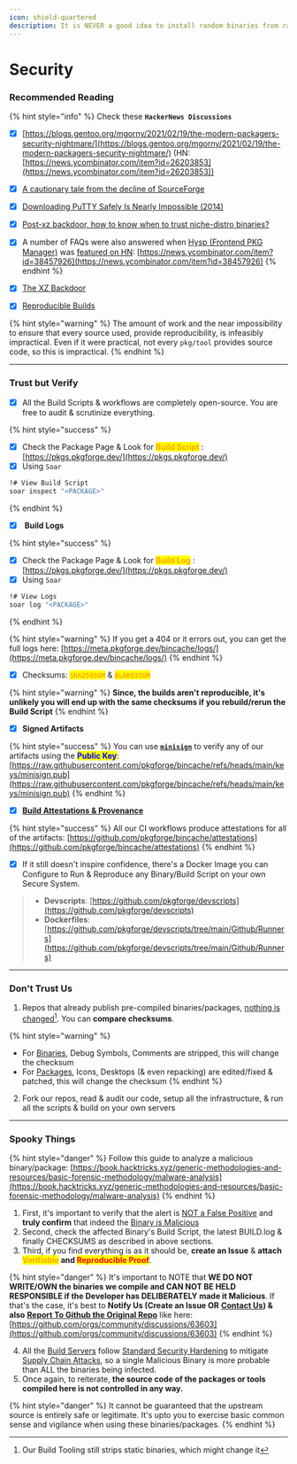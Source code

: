 ```yaml
---
icon: shield-quartered
description: It is NEVER a good idea to install random binaries from random sources.
---
```


# Security

### Recommended Reading

{% hint style="info" %}
Check these **`HackerNews Discussions`**

* [x] [https://blogs.gentoo.org/mgorny/2021/02/19/the-modern-packagers-security-nightmare/](https://blogs.gentoo.org/mgorny/2021/02/19/the-modern-packagers-security-nightmare/) (HN: [https://news.ycombinator.com/item?id=26203853](https://news.ycombinator.com/item?id=26203853))
* [x] [A cautionary tale from the decline of SourceForge](https://news.ycombinator.com/item?id=31110206)
* [x] [Downloading PuTTY Safely Is Nearly Impossible (2014)](https://news.ycombinator.com/item?id=9577861)
* [x] [Post-xz backdoor, how to know when to trust niche-distro binaries?](https://www.reddit.com/r/DistroHopping/comments/1bu5mri/postxz_backdoor_how_to_know_when_to_trust/)
* [x] A number of FAQs were also answered when [Hysp (Frontend PKG Manager)](https://github.com/pwnwriter/hysp) was [featured on HN](https://news.ycombinator.com/item?id=38457926): [https://news.ycombinator.com/item?id=38457926](https://news.ycombinator.com/item?id=38457926)
{% endhint %}

* [x] [The XZ Backdoor](https://gist.github.com/thesamesam/223949d5a074ebc3dce9ee78baad9e27)
* [x] [Reproducible Builds](https://reproducible-builds.org/docs/definition/)

{% hint style="warning" %}
The amount of work and the near impossibility to ensure that every source used, provide reproducibility, is infeasibly impractical. Even if it were practical, not every `pkg/tool` provides source code, so this is impractical.
{% endhint %}

***

### Trust but Verify

* [x] All the Build Scripts & workflows are completely open-source. You are free to audit & scrutinize everything.

{% hint style="success" %}
- [x] Check the Package Page & Look for <mark style="color:orange;">**Build Script**</mark> : [https://pkgs.pkgforge.dev/](https://pkgs.pkgforge.dev/)
- [x] Using `Soar`&#x20;

```bash
!# View Build Script
soar inspect "<PACKAGE>"
```
{% endhint %}

* [x] &#x20;**Build Logs**

{% hint style="success" %}
- [x] Check the Package Page & Look for <mark style="color:orange;">**Build Log**</mark> : [https://pkgs.pkgforge.dev/](https://pkgs.pkgforge.dev/)
- [x] Using `Soar`&#x20;

```bash
!# View Logs
soar log "<PACKAGE>"
```
{% endhint %}

{% hint style="warning" %}
If you get a 404 or it errors out, you can get the full logs here: [https://meta.pkgforge.dev/bincache/logs/](https://meta.pkgforge.dev/bincache/logs/)
{% endhint %}

* [x] Checksums: <mark style="color:orange;">**`SHA256SUM`**</mark> & <mark style="color:orange;">**`BLAKE3SUM`**</mark>

{% hint style="warning" %}
**Since, the builds aren't reproducible, it's unlikely you will end up with the same checksums if you rebuild/rerun the Build Script**
{% endhint %}

* [x] **Signed Artifacts**

{% hint style="success" %}
You can use [**`minisign`**](https://github.com/jedisct1/minisign) to verify any of our artifacts using the <mark style="color:blue;">**Public Key**</mark>: [https://raw.githubusercontent.com/pkgforge/bincache/refs/heads/main/keys/minisign.pub](https://raw.githubusercontent.com/pkgforge/bincache/refs/heads/main/keys/minisign.pub)
{% endhint %}

* [x] [**Build Attestations & Provenance**](https://github.com/actions/attest-build-provenance)

{% hint style="success" %}
All our CI workflows produce attestations for all of the artifacts:  [https://github.com/pkgforge/bincache/attestations](https://github.com/pkgforge/bincache/attestations)
{% endhint %}

* [x] If it still doesn't inspire confidence, there's a Docker Image you can Configure to Run & Reproduce any Binary/Build Script on your own Secure System.

> - **Devscripts**: [https://github.com/pkgforge/devscripts](https://github.com/pkgforge/devscripts)
> - **Dockerfiles**: [https://github.com/pkgforge/devscripts/tree/main/Github/Runners](https://github.com/pkgforge/devscripts/tree/main/Github/Runners)

***

### Don't Trust Us

1. Repos that already publish pre-compiled binaries/packages, [nothing is changed](#user-content-fn-1)[^1]. You can **compare checksums**.

{% hint style="warning" %}
* For [Binaries](../../formats/binaries/), Debug Symbols, Comments are stripped, this will change the checksum
* For [Packages](../../formats/packages/), Icons, Desktops (& even repacking) are edited/fixed & patched, this will change the checksum&#x20;
{% endhint %}

2. Fork our repos, read & audit our code, setup all the infrastructure, & run all the scripts & build on your own servers

***

### Spooky Things

{% hint style="danger" %}
Follow this guide to analyze a malicious binary/package: [https://book.hacktricks.xyz/generic-methodologies-and-resources/basic-forensic-methodology/malware-analysis](https://book.hacktricks.xyz/generic-methodologies-and-resources/basic-forensic-methodology/malware-analysis)
{% endhint %}

1. First, it's important to verify that the alert is [NOT a False Positive](https://web.archive.org/web/2/https://www.majorgeeks.com/content/page/how_to_tell_the_difference_between_a_virus_and_a_false_positive.html) and **truly confirm** that indeed the [Binary is Malicious](https://www.reddit.com/r/linux4noobs/comments/18pbfv1/how_can_i_determine_a_elf_executable_is_malicious/)
2. Second, check the affected Binary's Build Script, the latest BUILD.log & finally CHECKSUMS as described in above sections.
3. Third, if you find everything is as it should be, **create an Issue** & **attach&#x20;**<mark style="color:orange;">**Verifiable**</mark>**&#x20;and&#x20;**<mark style="color:red;">**Reproducible Proof**</mark>.

{% hint style="danger" %}
It's important to NOTE that **WE DO NOT WRITE/OWN the binaries we compile and CAN NOT BE HELD RESPONSIBLE if the Developer has DELIBERATELY made it Malicious**. If that's the case, it's best to **Notify Us (Create an Issue OR** [**Contact Us**](https://docs.pkgforge.dev/contact)**) & also** [**Report To Github the Original Repo**](https://docs.github.com/en/communities/maintaining-your-safety-on-github/reporting-abuse-or-spam) like here: [https://github.com/orgs/community/discussions/63603](https://github.com/orgs/community/discussions/63603)
{% endhint %}

4. All the [Build Servers](infra.md) follow [Standard Security Hardening](https://docs.github.com/en/actions/security-for-github-actions/security-guides/security-hardening-for-github-actions) to mitigate [Supply Chain Attacks](https://docs.github.com/en/code-security/supply-chain-security/understanding-your-software-supply-chain/about-supply-chain-security), so a single Malicious Binary is more probable than ALL the binaries being infected.
5. Once again, to reiterate, **the source code of the packages or tools compiled here is not controlled in any way.**&#x20;

{% hint style="danger" %}
It cannot be guaranteed that the upstream source is entirely safe or legitimate. It's upto you to exercise basic common sense and vigilance when using these binaries/packages.
{% endhint %}

[^1]: Our Build Tooling still strips static binaries, which might change it
